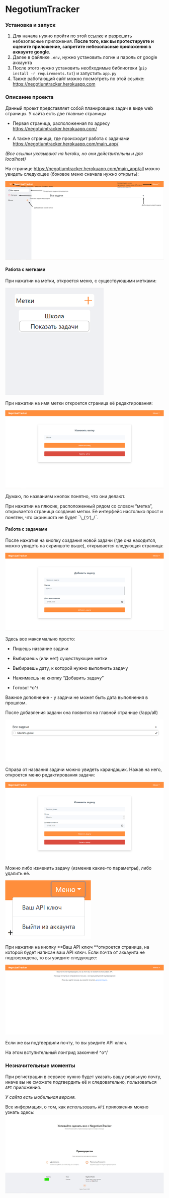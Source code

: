 # NegotiumTracker

### Установка и запуск

1. Для начала нужно пройти по этой [ссылке](https://myaccount.google.com/lesssecureapps) и разрешить небезопасные приложения. **После того, как вы протестируете и оцените приложение, запретите небезопасные приложения в аккаунте google.**
2. Далее в файлике `.env`, нужно установить логин и пароль от google аккаунта
3. После этого нужно установить необходимые библиотеки (`pip install -r requirements.txt`) и запустить `app.py`
4. Также работающий сайт можно посмотреть по этой ссылке: https://negotiumtracker.herokuapp.com

### Описание проекта

Данный проект представляет собой планировщик задач в виде web страницы. У сайта есть две главные страницы 

- Первая страница, расположенная по адресу https://negotuimtracker.herokuapp.com/

- А также страница, где происходит работа с задачами https://negotiumtracker.herokuapp.com/main_app/

*(Все ссылки указывают на heroku, но они действительны и для localhost)*

На странице https://negotiumtracker.herokuapp.com/main_app/all можно увидеть следующее (боковое меню сначала нужно открыть):

![Главная страница приложения](readmeimages/buttons.png)



#### Работа с метками

При нажатии на метки, откроется меню, с существующими метками:

![Меню меток](readmeimages/labelsmenu.png)

При нажатии на имя метки откроется страница её редактирования:

![Страница редактирования метки](readmeimages/editlabel.png)

Думаю, по названиям кнопок понятно, что они делают.

При нажатии на плюсик, расположенный рядом со словом “метка”, открывается страница создания метки. Её интерфейс настолько прост и понятен, что скриншота не будет ¯\\\_(ツ)_/¯.

#### Работа с задачами

После нажатия на кнопку создания новой задачи (где она находится, можно увидеть на скриншоте выше), открывается следующая страница: 

![Страница создания задачи](readmeimages/edittask.png)

Здесь все максимально просто:

- Пишешь название задачи

- Выбираешь (или нет) существующие метки

- Выбираешь дату, к которой нужно выполнить задачу

- Нажимаешь на кнопку “Добавить задачу”

- Готово! \^o^/

Важное дополнение - у задачи не может быть дата выполнения в прошлом.

После добавления задачи она появится на главной странице (/app/all)

![Лист задач](readmeimages/tasklist.png)

Справа от названия задачи можно увидеть карандашик. Нажав на него, откроется меню редактирования задачи: 

![Изменение задачи](readmeimages/edittask1.png)

Можно либо изменить задачу (изменив какие-то параметры), либо удалить её.

![Выпадающее меню](readmeimages/dropdownmenu.png)

При нажатии на кнопку **Ваш API ключ **откроется страница, на которой будет написан ваш API ключ. Если почта от аккаунта не подтверждена, то вы увидите следующее: 

![Страница с API ключом](readmeimages/showapikey.png)

Если же вы подтвердили почту, то вы увидите API ключ. 

На этом вступительный лонгрид закончен! \^o^/ 

### Незначительные моменты

При регистрации в сервисе нужно будет указать вашу реальную почту, иначе вы не сможете подтвердить её и следовательно, пользоваться `API` приложения.

*У сайта есть мобильная версия.* 

Все информация, о том, как использовать `API` приложения можно узнать здесь: ![](readmeimages/whereisapiaboutpage.jpg)
